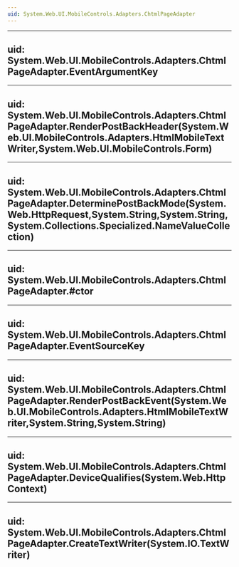 ```yaml
---
uid: System.Web.UI.MobileControls.Adapters.ChtmlPageAdapter
---
```


---
uid: System.Web.UI.MobileControls.Adapters.ChtmlPageAdapter.EventArgumentKey
---

---
uid: System.Web.UI.MobileControls.Adapters.ChtmlPageAdapter.RenderPostBackHeader(System.Web.UI.MobileControls.Adapters.HtmlMobileTextWriter,System.Web.UI.MobileControls.Form)
---

---
uid: System.Web.UI.MobileControls.Adapters.ChtmlPageAdapter.DeterminePostBackMode(System.Web.HttpRequest,System.String,System.String,System.Collections.Specialized.NameValueCollection)
---

---
uid: System.Web.UI.MobileControls.Adapters.ChtmlPageAdapter.#ctor
---

---
uid: System.Web.UI.MobileControls.Adapters.ChtmlPageAdapter.EventSourceKey
---

---
uid: System.Web.UI.MobileControls.Adapters.ChtmlPageAdapter.RenderPostBackEvent(System.Web.UI.MobileControls.Adapters.HtmlMobileTextWriter,System.String,System.String)
---

---
uid: System.Web.UI.MobileControls.Adapters.ChtmlPageAdapter.DeviceQualifies(System.Web.HttpContext)
---

---
uid: System.Web.UI.MobileControls.Adapters.ChtmlPageAdapter.CreateTextWriter(System.IO.TextWriter)
---
